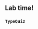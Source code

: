 <!-- .slide: data-background="url('resources/lab2.jpg')" -->
<!-- .slide: class="lab" -->

## Lab time!

### `TypeQuiz`
